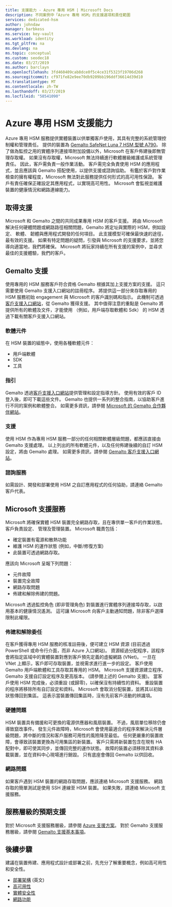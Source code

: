 ```yaml
---
title: 支援能力 - Azure 專用 HSM | Microsoft Docs
description: 不同案例中「Azure 專用 HSM」的支援選項和責任範圍
services: dedicated-hsm
author: johndaw
manager: barbkess
ms.service: key-vault
ms.workload: identity
ms.tgt_pltfrm: na
ms.devlang: na
ms.topic: conceptual
ms.custom: seodec18
ms.date: 03/27/2019
ms.author: barclayn
ms.openlocfilehash: 3fd460409cab8dce0f5c4ce31f5323f19706d268
ms.sourcegitcommit: cf971fe82e9ee70db9209bb196ddf36614d39d10
ms.translationtype: MT
ms.contentlocale: zh-TW
ms.lasthandoff: 03/27/2019
ms.locfileid: "58541090"
---
```

# <a name="azure-dedicated-hsm-supportability"></a>Azure 專用 HSM 支援能力

Azure 專用 HSM 服務提供實體裝置以供單獨客戶使用，其具有完整的系統管理控制權和管理責任。 提供的裝置為 [Gemalto SafeNet Luna 7 HSM 型號 A790](https://safenet.gemalto.com/data-encryption/hardware-security-modules-hsms/safenet-network-hsm/)。 除了做為監控之用的實體序列連接埠附加設備以外，Microsoft 在客戶佈建後即無管理存取權。  如果沒有存取權，Microsoft 無法持續進行軟體層級維護或系統管理責任。 因此，客戶需負責一般作業活動。
客戶需完全負責使用 HSM 的應用程式，並且應該與 Gemalto 搭配使用，以提供支援或諮詢協助。 有鑑於客戶對作業檢查的擁有權程度，Microsoft 無法對此服務提供任何形式的高可用性保證。 客戶有責任確保正確設定其應用程式，以實現高可用性。 Microsoft 會監視並維護裝置的健康情況和網路連線能力。

## <a name="getting-support"></a>取得支援

Microsoft 和 Gemalto 之間的共同成果專用 HSM 的客戶支援。 將由 Microsoft 解決任何硬體問題或網路路徑相關問題，Gemalto 將定址與實際的 HSM，例如設定、 軟體、 韌體與應用程式開發的任何項目。 此支援模型可確保最快速的途徑，最有效的支援。 如果有特定問題的疑問，引發與 Microsoft 的支援要求，並將您導向適當地，我們將確保。 Microsoft 將玩家持續在所有支援的案例中，並尋求最佳的支援體驗，我們的客戶。

## <a name="gemalto-support"></a>Gemalto 支援

使用專用的 HSM 服務客戶符合資格 Gemalto 根據其加上支援方案的支援。 這只需要使用 Gemalto 支援入口網站的註冊程序。 將提供這一部分來存取專用的 HSM 服務初始 engagement 與 Microsoft 的客戶識別碼和指示。 此機制可透過[客戶支援入口網站](https://supportportal.gemalto.com/csm/)，從 Gemalto 獲得支援。
其中值得注意的重點是 Gemalto 將提供所有的軟體及文件，才能使用 （例如，用戶端存取軟體和 Sdk） 的 HSM 透過下載有關客戶支援入口網站。

### <a name="software-components"></a>軟體元件

在 HSM 裝置的組態中，使用各種軟體元件：

* 用戶端軟體
* SDK
* 工具

### <a name="guidance"></a>指引

Gemalto 透過[客戶支援入口網站](https://supportportal.gemalto.com/csm/)提供管理和設定指導方針。 使用有效的客戶 ID 登入後，即可下載這些文件。 Gemalto 也提供一系列的整合指南，以協助客戶進行不同的案例和軟體整合。 如需更多資訊，請參閱 [Microsoft 的 Gemalto 合作夥伴網站](https://safenet.gemalto.com/partners/microsoft/)。

### <a name="support"></a>支援

使用 HSM 作為專用 HSM 服務一部分的任何相關軟體層級問題，都應該直接由 Gemalto 支援處理。 以上列出的所有軟體元件，以及任何佈建後續的自訂 HSM 設定，將由 Gemalto 處理。 如需更多資訊，請參閱 [Gemalto 客戶支援入口網站](https://supportportal.gemalto.com/csm/)。

### <a name="consulting-services"></a>諮詢服務

如需設計、開發和部署使用 HSM 之自訂應用程式的任何協助，請連絡 Gemalto 客戶代表。

## <a name="microsoft-support"></a>Microsoft 支援服務

Microsoft 將確保實體 HSM 裝置完全網路存取，且在專供單一客戶的作業狀態。 客戶負責設定、 管理及管理裝置。 Microsoft 職責包括：

* 確定裝置有電源和散熱功能
* 維護 HSM 的運作狀態 (例如，中斷/修復方案)
* 此裝置可透過網路存取。

應該向 Microsoft 呈報下列問題：

* 元件故障
* 裝置完全故障
* 網路存取問題
* 佈建和解除佈建的問題。

Microsoft 透過監控角色 (即非管理角色) 對裝置進行實體序列連接埠存取，以啟用基本的健康情況遙測。  這可讓 Microsoft 向客戶主動通知問題，除非客戶選擇限制此權限。 

### <a name="provisioning-and-decommissioning"></a>佈建和解除委任

在客戶獲得專用 HSM 服務的核准註冊後，便可建立 HSM 資源 (目前透過 PowerShell 或命令行介面，而非 Azure 入口網站)。 資源經過分配程序，該程序會將指定區域中的實體裝置對應到客戶預先定義的虛擬網路 (VNet)。 一旦在 VNet 上顯示，客戶即可存取裝置，並視需求進行進一步的設定。 客戶使用 Gemalto 用戶端軟體和工具存取其專用的 HSM。 Microsoft 支援資源建立程序。 Gemalto 支援自訂設定程序及更高版本。 (請參閱上述的 Gemalto 支援)。 當客戶使用 HSM 完成後，必須重設 (或歸零)，以確保沒有持續性的資料。 重設裝置的程序將移除所有自訂設定和資料。 Microsoft 會取消分配裝置，並將其以初始狀態傳回到集區。 這表示當裝置傳回集區時，沒有先前客戶活動的辨識項。 

### <a name="hardware-issues"></a>硬體問題

HSM 裝置具有備援和可更換的電源供應器和風扇裝置。  不過，風扇單位移除仍會導致竄改事件。 發生元件故障時，Microsoft 會使用最適合的程序來解決元件層級問題，將中斷的情況和客戶服務可用性的風險降至最低。
任何更嚴重的裝置故障，會導致該裝置更換為可用集區的新裝置。 客戶只需將新裝置包含在現有 HA 配對中，即可使其同步，並傳回完整的運作狀態。 故障的裝置必須移除其資料承載裝置，並在資料中心現場進行銷毀。 只有底座會傳回 Gemalto 以供回收。


### <a name="networking-issues"></a>網路問題

如果客戶遇到 HSM 裝置的網路存取問題，應該連絡 Microsoft 支援服務。 網路存取的簡單測試是使用 SSH 連線至 HSM 裝置。 如果失敗，請連絡 Microsoft 支援服務。

## <a name="service-level-expectations-for-support"></a>服務層級的預期支援

對於 Microsoft 支援服務層級，請參閱 [Azure 支援方案](https://azure.microsoft.com/support/plans/)。
對於 Gemalto 支援服務層級，請參閱 [Gemalto 支援基本事項](https://azure.microsoft.com/support/plans/)。

## <a name="next-steps"></a>後續步驟

建議在裝置佈建、應用程式設計或部署之前，先充分了解重要概念，例如高可用性和安全性。

* [部署架構](deployment-architecture.md) (英文)
* [高可用性](high-availability.md)
* [實體安全性](physical-security.md)
* [網路功能](networking.md)

